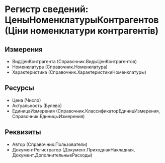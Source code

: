 ﻿# Регистр сведений: ЦеныНоменклатурыКонтрагентов (Ціни номенклатури контрагентів)

## Измерения

- ВидЦенКонтрагента (Справочник.ВидыЦенКонтрагентов)
- Номенклатура (Справочник.Номенклатура)
- Характеристика (Справочник.ХарактеристикиНоменклатуры)

## Ресурсы

- Цена (Число)
- Актуальность (Булево)
- ЕдиницаИзмерения (Справочник.КлассификаторЕдиницИзмерения, Справочник.ЕдиницыИзмерения)

## Реквизиты

- Автор (Справочник.Пользователи)
- ДокументРегистратор (Документ.ПриходнаяНакладная, Документ.ДополнительныеРасходы)

